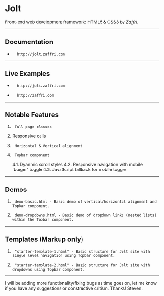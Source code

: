 # Jolt
Front-end web development framework: HTML5 &amp; CSS3 by [*Zaffri*](http://www.zaffri.com/).

---------------------------------------

## Documentation
*		http://jolt.zaffri.com

---------------------------------------

## Live Examples
*		http://jolt.zaffri.com
*		http://zaffri.com

---------------------------------------

## Notable Features
1.		Full-page classes
2. 	Responsive cells
3.  	Horizontal & Vertical alignment
4.  	Topbar component
	4.1.		Dyanmic scroll styles
    4.2.		Responsive navigation with mobile 'burger' toggle
    4.3.		JavaScript fallback for mobile toggle
	
---------------------------------------

## Demos
1.		demo-basic.html - Basic demo of vertical/horizontal alignment and Topbar component.
2.  	demo-dropdowns.html - Basic demo of dropdown links (nested lists) within the Topbar component.

---------------------------------------

## Templates (Markup only)
1.		"starter-template-1.html" - Basic structure for Jolt site with single level navigation using Topbar component.
2.  	"starter-template-2.html" - Basic structure for Jolt site with dropdowns using Topbar component.

---------------------------------------

I will be adding more functionality/fixing bugs as time goes on, let me know if you have any suggestions or constructive critism. Thanks!
Steven.